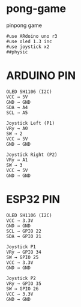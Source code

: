 # pong-game
pinpong game
```
#use ARdoino uno r3
#use oled 1.3 inc
#use joystick x2
##physic
```
# ARDUINO PIN
```
OLED SH1106 (I2C)
VCC → 5V
GND → GND
SDA → A4
SCL → A5

Joystick Left (P1)
VRy → A0
SW → 2
VCC → 5V
GND → GND

Joystick Right (P2)
VRy → A1
SW → 3
VCC → 5V
GND → GND
```

# ESP32 PIN
```
OLED SH1106 (I2C)
VCC → 3.3V
GND → GND
SCL → GPIO 22
SDA → GPIO 21

Joystick P1 
VRy → GPIO 34
SW → GPIO 25
VCC → 3.3V
GND → GND

Joystick P2 
VRy → GPIO 35
SW → GPIO 26
VCC → 3.3V
GND → GND
```
